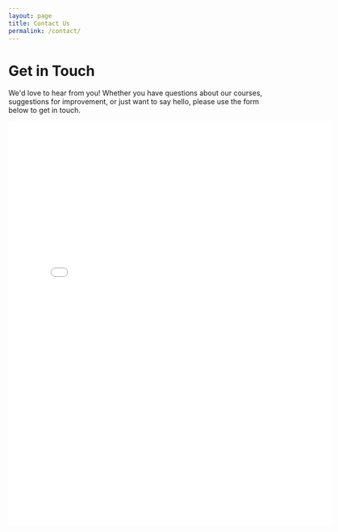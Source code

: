```yaml
---
layout: page
title: Contact Us
permalink: /contact/
---
```


# Get in Touch

We'd love to hear from you! Whether you have questions about our courses, suggestions for improvement, or just want to say hello, please use the form below to get in touch.

<iframe src="YOUR_GOOGLE_FORM_EMBED_URL" width="640" height="800" frameborder="0" marginheight="0" marginwidth="0">Loading…</iframe>
